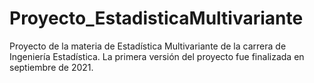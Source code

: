 # Proyecto_EstadisticaMultivariante
Proyecto de la materia de Estadística Multivariante de la carrera de Ingeniería Estadística. La primera versión del proyecto fue finalizada en septiembre de 2021.
